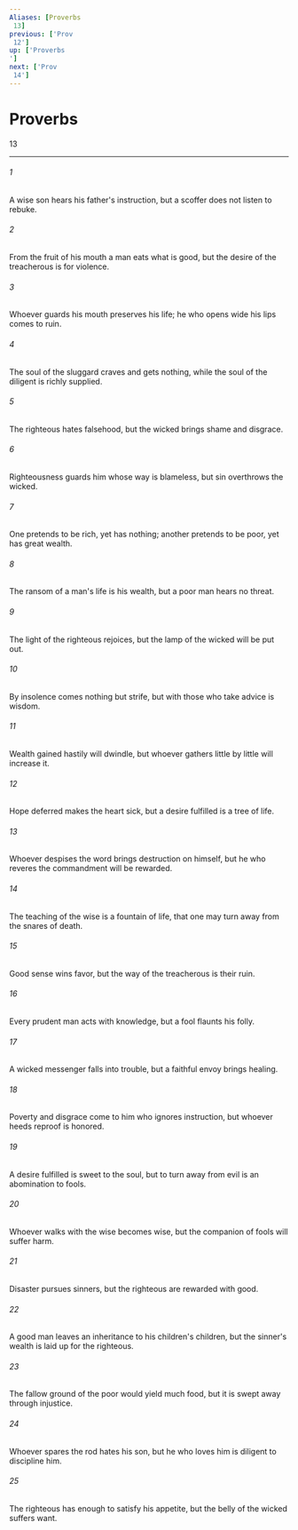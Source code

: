 ```yaml
---
Aliases: [Proverbs 13]
previous: ['Prov 12']
up: ['Proverbs']
next: ['Prov 14']
---
```

# Proverbs 13

***
 

###### 1 
A wise son hears his father's instruction,  but a scoffer does not listen to rebuke.   

###### 2 
From the fruit of his mouth a man eats what is good,  but the desire of the treacherous is for violence.   

###### 3 
Whoever guards his mouth preserves his life;  he who opens wide his lips comes to ruin.   

###### 4 
The soul of the sluggard craves and gets nothing,  while the soul of the diligent is richly supplied.   

###### 5 
The righteous hates falsehood,  but the wicked brings shame and disgrace.   

###### 6 
Righteousness guards him whose way is blameless,  but sin overthrows the wicked.   

###### 7 
One pretends to be rich, yet has nothing;  another pretends to be poor, yet has great wealth.   

###### 8 
The ransom of a man's life is his wealth,  but a poor man hears no threat.   

###### 9 
The light of the righteous rejoices,  but the lamp of the wicked will be put out.   

###### 10 
By insolence comes nothing but strife,  but with those who take advice is wisdom.   

###### 11 
Wealth gained hastily will dwindle,  but whoever gathers little by little will increase it.   

###### 12 
Hope deferred makes the heart sick,  but a desire fulfilled is a tree of life.   

###### 13 
Whoever despises the word brings destruction on himself,  but he who reveres the commandment will be rewarded.   

###### 14 
The teaching of the wise is a fountain of life,  that one may turn away from the snares of death.   

###### 15 
Good sense wins favor,  but the way of the treacherous is their ruin.   

###### 16 
Every prudent man acts with knowledge,  but a fool flaunts his folly.   

###### 17 
A wicked messenger falls into trouble,  but a faithful envoy brings healing.   

###### 18 
Poverty and disgrace come to him who ignores instruction,  but whoever heeds reproof is honored.   

###### 19 
A desire fulfilled is sweet to the soul,  but to turn away from evil is an abomination to fools.   

###### 20 
Whoever walks with the wise becomes wise,  but the companion of fools will suffer harm.   

###### 21 
Disaster pursues sinners,  but the righteous are rewarded with good.   

###### 22 
A good man leaves an inheritance to his children's children,  but the sinner's wealth is laid up for the righteous.   

###### 23 
The fallow ground of the poor would yield much food,  but it is swept away through injustice.   

###### 24 
Whoever spares the rod hates his son,  but he who loves him is diligent to discipline him.   

###### 25 
The righteous has enough to satisfy his appetite,  but the belly of the wicked suffers want.
